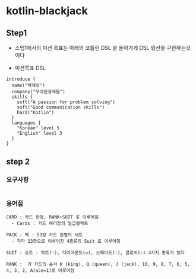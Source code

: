 # kotlin-blackjack

## Step1

- 스텝1에서의 미션 목표는 아래의 코틀린 DSL 을 돌아가게 DSL 펑션을 구현하는것이다

- 미션목표 DSL

```text
introduce {
  name("박재성")
  company("우아한형제들")
  skills {
    soft("A passion for problem solving")
    soft("Good communication skills")
    hard("Kotlin")
  }
  languages {
    "Korean" level 5
    "English" level 3
  }
}
```


## step 2 

### 요구사항
```text

```
### 용어집
```text
CARD : 카드 한장, RANK+SUIT 로 이루어짐
  - Cards : 카드 여러장의 일급컬렉트

PACK : 팩 : 53장 카드 한벌의 세트
  - 각각 13장으로 이루어진 4종류의 Suit 로 이루어짐
  
SUIT : 슈트 : 하트(♡), 다이아몬드(◇), 스페이드(♤), 클로버(♧) 4가지 종류가 있다

RANK :  각 카드의 순서 K (king), Q (queen), J (jack), 10, 9, 8, 7, 6, 5, 4, 3, 2, A(ace=1)로 이루어짐
```
